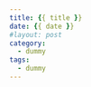 ```yaml
---
title: {{ title }}
date: {{ date }}
#layout: post 
category:
  - dummy
tags:
  - dummy
---
```

